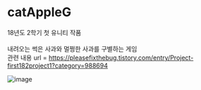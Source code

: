 # catAppleG
18년도 2학기 첫 유니티 작품<br><br>
내려오는 썩은 사과와 멀쩡한 사과를 구별하는 게임<br>
관련 내용 url = https://pleasefixthebug.tistory.com/entry/Project-first182project1?category=988694<br>

![image](https://user-images.githubusercontent.com/76572665/179056498-b6537c3f-88be-47a5-b56c-e9752aa845bd.png)
